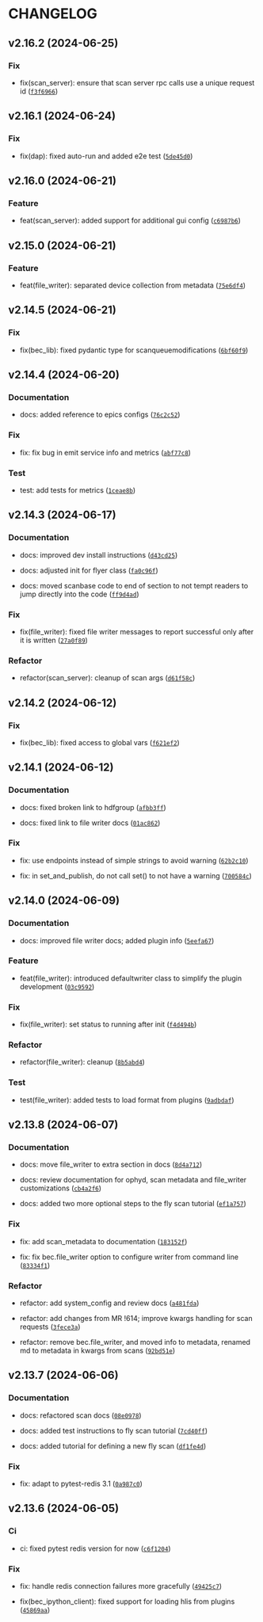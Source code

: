 # CHANGELOG

## v2.16.2 (2024-06-25)

### Fix

* fix(scan_server): ensure that scan server rpc calls use a unique request id ([`f3f6966`](https://gitlab.psi.ch/bec/bec/-/commit/f3f69669dd15d6d2284afbba336576603d77169b))

## v2.16.1 (2024-06-24)

### Fix

* fix(dap): fixed auto-run and added e2e test ([`5de45d0`](https://gitlab.psi.ch/bec/bec/-/commit/5de45d059c7bcfa6e7df769b72128bed7f0dbcda))

## v2.16.0 (2024-06-21)

### Feature

* feat(scan_server): added support for additional gui config ([`c6987b6`](https://gitlab.psi.ch/bec/bec/-/commit/c6987b6ec220ab98690b10bdbeef9823a0c7ed8a))

## v2.15.0 (2024-06-21)

### Feature

* feat(file_writer): separated device collection from metadata ([`75e6df4`](https://gitlab.psi.ch/bec/bec/-/commit/75e6df47f722439df827a307c61849a3828925da))

## v2.14.5 (2024-06-21)

### Fix

* fix(bec_lib): fixed pydantic type for scanqueuemodifications ([`6bf60f9`](https://gitlab.psi.ch/bec/bec/-/commit/6bf60f98fcaf80e1ab19ab2752d2d2e71f005225))

## v2.14.4 (2024-06-20)

### Documentation

* docs: added reference to epics configs ([`76c2c52`](https://gitlab.psi.ch/bec/bec/-/commit/76c2c5285ccc28f701614b9a8aed1b6f03d566ed))

### Fix

* fix: fix bug in emit service info and metrics ([`abf77c8`](https://gitlab.psi.ch/bec/bec/-/commit/abf77c80804afbb5fbe4d328f88ce4ab88c4710e))

### Test

* test: add tests for metrics ([`1ceae8b`](https://gitlab.psi.ch/bec/bec/-/commit/1ceae8ba0ce78aa074ea7ed1f0bd374b7ced632f))

## v2.14.3 (2024-06-17)

### Documentation

* docs: improved dev install instructions ([`d43cd25`](https://gitlab.psi.ch/bec/bec/-/commit/d43cd25786aa0e3892592350feb4def8ab541120))

* docs: adjusted init for flyer class ([`fa0c96f`](https://gitlab.psi.ch/bec/bec/-/commit/fa0c96f2dba82b22395cc91fb5b8fe63956e698c))

* docs: moved scanbase code to end of section to not tempt readers to jump directly into the code ([`ff9d4ad`](https://gitlab.psi.ch/bec/bec/-/commit/ff9d4ad9508ffda81c49977519cf5d2fc95676d7))

### Fix

* fix(file_writer): fixed file writer messages to report successful only after it is written ([`27a0f89`](https://gitlab.psi.ch/bec/bec/-/commit/27a0f8920ce17116aad10b422d0c5b2ad33ca20c))

### Refactor

* refactor(scan_server): cleanup of scan args ([`d61f58c`](https://gitlab.psi.ch/bec/bec/-/commit/d61f58c362021f29b937a088b6a0a892cacc9176))

## v2.14.2 (2024-06-12)

### Fix

* fix(bec_lib): fixed access to global vars ([`f621ef2`](https://gitlab.psi.ch/bec/bec/-/commit/f621ef280e5121a44277d1b51de586d8eae82be5))

## v2.14.1 (2024-06-12)

### Documentation

* docs: fixed broken link to hdfgroup ([`afbb3ff`](https://gitlab.psi.ch/bec/bec/-/commit/afbb3ffb7988573f018ae607ea49ca43331db399))

* docs: fixed link to file writer docs ([`01ac862`](https://gitlab.psi.ch/bec/bec/-/commit/01ac8629f50c05c2d69f832b7c2291f50f07a087))

### Fix

* fix: use endpoints instead of simple strings to avoid warning ([`62b2c10`](https://gitlab.psi.ch/bec/bec/-/commit/62b2c106de24c5de955fc619fa6b95f949295d21))

* fix: in set_and_publish, do not call set() to not have a warning ([`700584c`](https://gitlab.psi.ch/bec/bec/-/commit/700584ce3516ba59be56dcfa62cb57a7d693f69f))

## v2.14.0 (2024-06-09)

### Documentation

* docs: improved file writer docs; added plugin info ([`5eefa67`](https://gitlab.psi.ch/bec/bec/-/commit/5eefa6726b4e1d0312d2dc04fe36f3d9ba036c0f))

### Feature

* feat(file_writer): introduced defaultwriter class to simplify the plugin development ([`03c9592`](https://gitlab.psi.ch/bec/bec/-/commit/03c9592b6a72689b4c022678528bfd150bc2f837))

### Fix

* fix(file_writer): set status to running after init ([`f4d494b`](https://gitlab.psi.ch/bec/bec/-/commit/f4d494b8dc1949842fea9b613b1394af603d29a7))

### Refactor

* refactor(file_writer): cleanup ([`8b5abd4`](https://gitlab.psi.ch/bec/bec/-/commit/8b5abd4522424fc898da485c0a9f84018c3d3f08))

### Test

* test(file_writer): added tests to load format from plugins ([`9adbdaf`](https://gitlab.psi.ch/bec/bec/-/commit/9adbdaf0fae5f1f9332790a46073613602c821bc))

## v2.13.8 (2024-06-07)

### Documentation

* docs: move file_writer to extra section in docs ([`8d4a712`](https://gitlab.psi.ch/bec/bec/-/commit/8d4a71269be9350d9f9d55395b851d7f9a997253))

* docs: review documentation for ophyd, scan metadata and file_writer customizations ([`cb4a2f6`](https://gitlab.psi.ch/bec/bec/-/commit/cb4a2f6e62cbf4d756f575e594722a6971cf5258))

* docs: added two more optional steps to the fly scan tutorial ([`ef1a757`](https://gitlab.psi.ch/bec/bec/-/commit/ef1a757a248c36aba9e6ef82ca53fb1bab3be3e2))

### Fix

* fix: add scan_metadata to documentation ([`183152f`](https://gitlab.psi.ch/bec/bec/-/commit/183152fac63e174e5db4c7c0b1a064cddc25702e))

* fix: fix bec.file_writer option to configure writer from command line ([`83334f1`](https://gitlab.psi.ch/bec/bec/-/commit/83334f18c4ac2c8ce1881ac37231c03022f12442))

### Refactor

* refactor: add system_config and review docs ([`a481fda`](https://gitlab.psi.ch/bec/bec/-/commit/a481fdadfe0c1e005b7a9bd35c7a3b8dd15e9756))

* refactor: add changes from MR !614; improve kwargs handling for scan requests ([`3fece3a`](https://gitlab.psi.ch/bec/bec/-/commit/3fece3a063e4b10ed4ed6923a4b7044b0170efb5))

* refactor: remove bec.file_writer, and moved info to metadata, renamed md to metadata in kwargs from scans ([`92bd51e`](https://gitlab.psi.ch/bec/bec/-/commit/92bd51e788233c1597b0aeb317b16642312b9cb0))

## v2.13.7 (2024-06-06)

### Documentation

* docs: refactored scan docs ([`08e0978`](https://gitlab.psi.ch/bec/bec/-/commit/08e0978d2b7a137700fa1c552cbe079a290f32f5))

* docs: added test instructions to fly scan tutorial ([`7cd40ff`](https://gitlab.psi.ch/bec/bec/-/commit/7cd40ffcf597e3b64e87d9206468118b400754d7))

* docs: added tutorial for defining a new fly scan ([`df1fe4d`](https://gitlab.psi.ch/bec/bec/-/commit/df1fe4d64f97244862126d218be7fe9e2ebea925))

### Fix

* fix: adapt to pytest-redis 3.1 ([`0a987c0`](https://gitlab.psi.ch/bec/bec/-/commit/0a987c0815a3173e43dce22e2accef0e87ea284d))

## v2.13.6 (2024-06-05)

### Ci

* ci: fixed pytest redis version for now ([`c6f1204`](https://gitlab.psi.ch/bec/bec/-/commit/c6f12042d3a0d00b1ab9c69a17e829adf76a2c12))

### Fix

* fix: handle redis connection failures more gracefully ([`49425c7`](https://gitlab.psi.ch/bec/bec/-/commit/49425c7eed456f446c837e09c4fa88afedba31ae))

* fix(bec_ipython_client): fixed support for loading hlis from plugins ([`45869aa`](https://gitlab.psi.ch/bec/bec/-/commit/45869aab773d4e288f7c2d4152be140f91f5bb79))
